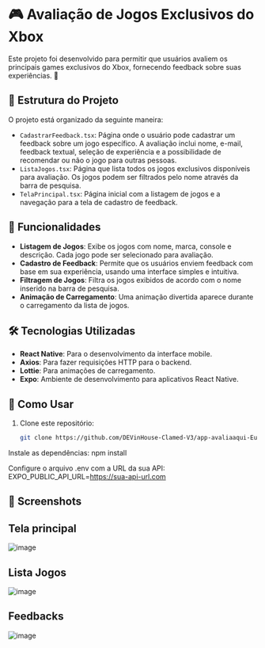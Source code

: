 # 🎮 Avaliação de Jogos Exclusivos do Xbox

Este projeto foi desenvolvido para permitir que usuários avaliem os principais games exclusivos do Xbox, fornecendo feedback sobre suas experiências. 🚀

## 📂 Estrutura do Projeto

O projeto está organizado da seguinte maneira:

- `CadastrarFeedback.tsx`: Página onde o usuário pode cadastrar um feedback sobre um jogo específico. A avaliação inclui nome, e-mail, feedback textual, seleção de experiência e a possibilidade de recomendar ou não o jogo para outras pessoas.
- `ListaJogos.tsx`: Página que lista todos os jogos exclusivos disponíveis para avaliação. Os jogos podem ser filtrados pelo nome através da barra de pesquisa.
- `TelaPrincipal.tsx`: Página inicial com a listagem de jogos e a navegação para a tela de cadastro de feedback.

## 🚀 Funcionalidades

- **Listagem de Jogos**: Exibe os jogos com nome, marca, console e descrição. Cada jogo pode ser selecionado para avaliação.
- **Cadastro de Feedback**: Permite que os usuários enviem feedback com base em sua experiência, usando uma interface simples e intuitiva.
- **Filtragem de Jogos**: Filtra os jogos exibidos de acordo com o nome inserido na barra de pesquisa.
- **Animação de Carregamento**: Uma animação divertida aparece durante o carregamento da lista de jogos.

## 🛠️ Tecnologias Utilizadas

- **React Native**: Para o desenvolvimento da interface mobile.
- **Axios**: Para fazer requisições HTTP para o backend.
- **Lottie**: Para animações de carregamento.
- **Expo**: Ambiente de desenvolvimento para aplicativos React Native.

## 📝 Como Usar

1. Clone este repositório:
   ```bash
   git clone https://github.com/DEVinHouse-Clamed-V3/app-avaliaaqui-EuJoaoDev

Instale as dependências:
npm install

Configure o arquivo .env com a URL da sua API:
EXPO_PUBLIC_API_URL=https://sua-api-url.com

## 📱 Screenshots

## Tela principal
![image](https://github.com/user-attachments/assets/ee3ebba7-a331-401d-8e26-2bb9716d5206)



## Lista Jogos
![image](https://github.com/user-attachments/assets/a62be6f8-2240-4ed7-be2b-1a2ebbfdf7e6)



## Feedbacks
![image](https://github.com/user-attachments/assets/0576e21d-8cc7-40a7-a9d8-1120b471904b)


